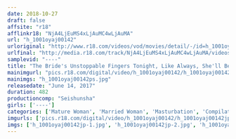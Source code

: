 ```yaml
---
date: 2018-10-27
draft: false
affsite: "r18"
afflinkr18: "NjA4LjEuMS4xLjAuMC4wLjAuMA"
url: "h_1001oyaj00142"
urloriginal: "http://www.r18.com/videos/vod/movies/detail/-/id=h_1001oyaj00142"
urlfinal: "http://media.r18.com/track/NjA4LjEuMS4xLjAuMC4wLjAuMA/videos/vod/movies/detail/-/id=h_1001oyaj00142"
samplevid: "----"
title: "The Bride's Unstoppable Fingers Tonight, Like Always, She'll Be Soothing Her Hot Passionate Body 50 Ladies/8 Hours"
mainimgurl: "pics.r18.com/digital/video/h_1001oyaj00142/h_1001oyaj00142ps.jpg"
mainimgs: "h_1001oyaj00142ps.jpg"
releasedate: "June 14, 2017"
duration: 482
productioncomp: "Seishunsha"
girls: ['----']
categories: ['Mature Woman', 'Married Woman', 'Masturbation', 'Compilation']
imgurls: ['pics.r18.com/digital/video/h_1001oyaj00142/h_1001oyaj00142jp-1.jpg', 'pics.r18.com/digital/video/h_1001oyaj00142/h_1001oyaj00142jp-2.jpg', 'pics.r18.com/digital/video/h_1001oyaj00142/h_1001oyaj00142jp-3.jpg', 'pics.r18.com/digital/video/h_1001oyaj00142/h_1001oyaj00142jp-4.jpg', 'pics.r18.com/digital/video/h_1001oyaj00142/h_1001oyaj00142jp-5.jpg', 'pics.r18.com/digital/video/h_1001oyaj00142/h_1001oyaj00142jp-6.jpg', 'pics.r18.com/digital/video/h_1001oyaj00142/h_1001oyaj00142jp-7.jpg', 'pics.r18.com/digital/video/h_1001oyaj00142/h_1001oyaj00142jp-8.jpg', 'pics.r18.com/digital/video/h_1001oyaj00142/h_1001oyaj00142jp-9.jpg', 'pics.r18.com/digital/video/h_1001oyaj00142/h_1001oyaj00142jp-10.jpg', 'pics.r18.com/digital/video/h_1001oyaj00142/h_1001oyaj00142jp-11.jpg', 'pics.r18.com/digital/video/h_1001oyaj00142/h_1001oyaj00142jp-12.jpg', 'pics.r18.com/digital/video/h_1001oyaj00142/h_1001oyaj00142jp-13.jpg', 'pics.r18.com/digital/video/h_1001oyaj00142/h_1001oyaj00142jp-14.jpg', 'pics.r18.com/digital/video/h_1001oyaj00142/h_1001oyaj00142jp-15.jpg', 'pics.r18.com/digital/video/h_1001oyaj00142/h_1001oyaj00142jp-16.jpg', 'pics.r18.com/digital/video/h_1001oyaj00142/h_1001oyaj00142jp-17.jpg', 'pics.r18.com/digital/video/h_1001oyaj00142/h_1001oyaj00142jp-18.jpg', 'pics.r18.com/digital/video/h_1001oyaj00142/h_1001oyaj00142jp-19.jpg', 'pics.r18.com/digital/video/h_1001oyaj00142/h_1001oyaj00142jp-20.jpg']
imgs: ['h_1001oyaj00142jp-1.jpg', 'h_1001oyaj00142jp-2.jpg', 'h_1001oyaj00142jp-3.jpg', 'h_1001oyaj00142jp-4.jpg', 'h_1001oyaj00142jp-5.jpg', 'h_1001oyaj00142jp-6.jpg', 'h_1001oyaj00142jp-7.jpg', 'h_1001oyaj00142jp-8.jpg', 'h_1001oyaj00142jp-9.jpg', 'h_1001oyaj00142jp-10.jpg', 'h_1001oyaj00142jp-11.jpg', 'h_1001oyaj00142jp-12.jpg', 'h_1001oyaj00142jp-13.jpg', 'h_1001oyaj00142jp-14.jpg', 'h_1001oyaj00142jp-15.jpg', 'h_1001oyaj00142jp-16.jpg', 'h_1001oyaj00142jp-17.jpg', 'h_1001oyaj00142jp-18.jpg', 'h_1001oyaj00142jp-19.jpg', 'h_1001oyaj00142jp-20.jpg']
---
```

